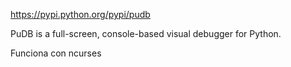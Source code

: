 https://pypi.python.org/pypi/pudb

PuDB is a full-screen, console-based visual debugger for Python.

Funciona con ncurses
